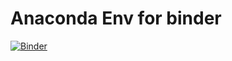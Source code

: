# Anaconda Env for binder
[![Binder](https://mybinder.org/badge_logo.svg)](https://mybinder.org/v2/gh/dashbikash/conda-env/HEAD)

